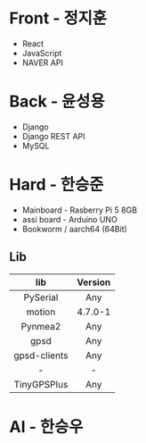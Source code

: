 # Front - 정지훈
* React
* JavaScript
* NAVER API
# Back - 윤성용
* Django
* Django REST API
* MySQL
# Hard - 한승준
* Mainboard - Rasberry Pi 5 8GB
* assi board - Arduino UNO
* Bookworm / aarch64 (64Bit)

## **Lib**

| lib | Version |
|:---:|:---:|
| PySerial | Any |
| motion | 4.7.0-1 |
| Pynmea2 | Any |
| gpsd | Any |
| gpsd-clients | Any |
| - | - |
| TinyGPSPlus | Any |



# AI - 한승우
